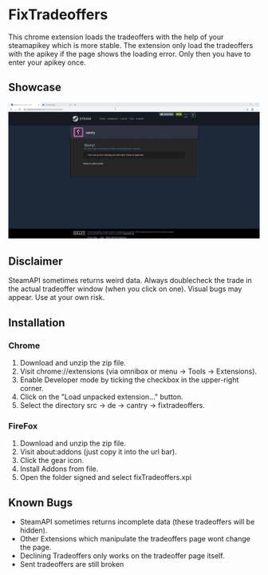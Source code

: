 # FixTradeoffers

This chrome extension loads the tradeoffers with the help of your steamapikey which is more stable.
The extension only load the tradeoffers with the apikey if the page shows the loading error. Only then you have to enter your apikey once.

## Showcase

<img alt="Showcase" src="https://github.com/cantryDev/FixTradeoffers/blob/master/Showcase.gif?raw=true">

## Disclaimer

SteamAPI sometimes returns weird data. Always doublecheck the trade in the actual tradeoffer window (when you click on one). 
Visual bugs may appear.
Use at your own risk.

## Installation

### Chrome

1. Download and unzip the zip file.
2. Visit chrome://extensions (via omnibox or menu -> Tools -> Extensions).
3. Enable Developer mode by ticking the checkbox in the upper-right corner.
4. Click on the "Load unpacked extension..." button.
5. Select the directory src -> de -> cantry -> fixtradeoffers.

### FireFox

1. Download and unzip the zip file.
2. Visit about:addons (just copy it into the url bar).
3. Click the gear icon.
4. Install Addons from file.
5. Open the folder signed and select fixTradeoffers.xpi

## Known Bugs

- SteamAPI sometimes returns incomplete data (these tradeoffers will be hidden).
- Other Extensions which manipulate the tradeoffers page wont change the page. 
- Declining Tradeoffers only works on the tradeoffer page itself.
- Sent tradeoffers are still broken